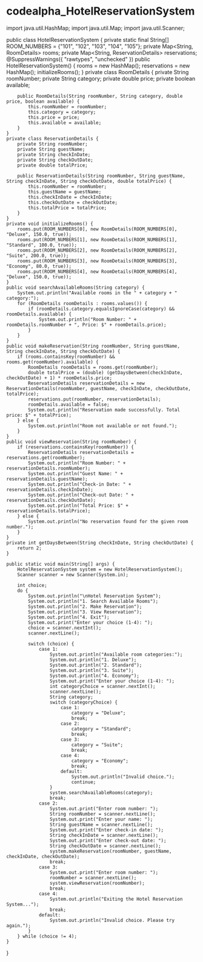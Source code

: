 # codealpha_HotelReservationSystem
import java.util.HashMap;
import java.util.Map;
import java.util.Scanner;

public class HotelReservationSystem {
    private static final String[] ROOM_NUMBERS = {"101", "102", "103", "104", "105"};
    private Map<String, RoomDetails> rooms;
    private Map<String, ReservationDetails> reservations;
    @SuppressWarnings({ "rawtypes", "unchecked" })
    public HotelReservationSystem() {
        rooms = new HashMap();
        reservations = new HashMap();
        initializeRooms();
    }
    private class RoomDetails {
        private String roomNumber;
        private String category;
        private double price;
        private boolean available;

        public RoomDetails(String roomNumber, String category, double price, boolean available) {
            this.roomNumber = roomNumber;
            this.category = category;
            this.price = price;
            this.available = available;
        }
    }
    private class ReservationDetails {
        private String roomNumber;
        private String guestName;
        private String checkInDate;
        private String checkOutDate;
        private double totalPrice;

        public ReservationDetails(String roomNumber, String guestName, String checkInDate, String checkOutDate, double totalPrice) {
            this.roomNumber = roomNumber;
            this.guestName = guestName;
            this.checkInDate = checkInDate;
            this.checkOutDate = checkOutDate;
            this.totalPrice = totalPrice;
        }
    }
    private void initializeRooms() {
        rooms.put(ROOM_NUMBERS[0], new RoomDetails(ROOM_NUMBERS[0], "Deluxe", 150.0, true));
        rooms.put(ROOM_NUMBERS[1], new RoomDetails(ROOM_NUMBERS[1], "Standard", 100.0, true));
        rooms.put(ROOM_NUMBERS[2], new RoomDetails(ROOM_NUMBERS[2], "Suite", 200.0, true));
        rooms.put(ROOM_NUMBERS[3], new RoomDetails(ROOM_NUMBERS[3], "Economy", 80.0, true));
        rooms.put(ROOM_NUMBERS[4], new RoomDetails(ROOM_NUMBERS[4], "Deluxe", 150.0, true));
    }
    public void searchAvailableRooms(String category) {
        System.out.println("Available rooms in the " + category + " category:");
        for (RoomDetails roomDetails : rooms.values()) {
            if (roomDetails.category.equalsIgnoreCase(category) && roomDetails.available) {
                System.out.println("Room Number: " + roomDetails.roomNumber + ", Price: $" + roomDetails.price);
            }
        }
    }
    public void makeReservation(String roomNumber, String guestName, String checkInDate, String checkOutDate) {
        if (rooms.containsKey(roomNumber) && rooms.get(roomNumber).available) {
            RoomDetails roomDetails = rooms.get(roomNumber);
            double totalPrice = (double) (getDaysBetween(checkInDate, checkOutDate) + 1) * roomDetails.price;
            ReservationDetails reservationDetails = new ReservationDetails(roomNumber, guestName, checkInDate, checkOutDate, totalPrice);
            reservations.put(roomNumber, reservationDetails);
            roomDetails.available = false;
            System.out.println("Reservation made successfully. Total price: $" + totalPrice);
        } else {
            System.out.println("Room not available or not found.");
        }
    }
    public void viewReservation(String roomNumber) {
        if (reservations.containsKey(roomNumber)) {
            ReservationDetails reservationDetails = reservations.get(roomNumber);
            System.out.println("Room Number: " + reservationDetails.roomNumber);
            System.out.println("Guest Name: " + reservationDetails.guestName);
            System.out.println("Check-in Date: " + reservationDetails.checkInDate);
            System.out.println("Check-out Date: " + reservationDetails.checkOutDate);
            System.out.println("Total Price: $" + reservationDetails.totalPrice);
        } else {
            System.out.println("No reservation found for the given room number.");
        }
    }
    private int getDaysBetween(String checkInDate, String checkOutDate) {
        return 2;
    }

    public static void main(String[] args) {
        HotelReservationSystem system = new HotelReservationSystem();
        Scanner scanner = new Scanner(System.in);

        int choice;
        do {
            System.out.println("\nHotel Reservation System");
            System.out.println("1. Search Available Rooms");
            System.out.println("2. Make Reservation");
            System.out.println("3. View Reservation");
            System.out.println("4. Exit");
            System.out.print("Enter your choice (1-4): ");
            choice = scanner.nextInt();
            scanner.nextLine(); 

            switch (choice) {
                case 1:
                    System.out.println("Available room categories:");
                    System.out.println("1. Deluxe");
                    System.out.println("2. Standard");
                    System.out.println("3. Suite");
                    System.out.println("4. Economy");
                    System.out.print("Enter your choice (1-4): ");
                    int categoryChoice = scanner.nextInt();
                    scanner.nextLine(); 
                    String category;
                    switch (categoryChoice) {
                        case 1:
                            category = "Deluxe";
                            break;
                        case 2:
                            category = "Standard";
                            break;
                        case 3:
                            category = "Suite";
                            break;
                        case 4:
                            category = "Economy";
                            break;
                        default:
                            System.out.println("Invalid choice.");
                            continue;
                    }
                    system.searchAvailableRooms(category);
                    break;
                case 2:
                    System.out.print("Enter room number: ");
                    String roomNumber = scanner.nextLine();
                    System.out.print("Enter your name: ");
                    String guestName = scanner.nextLine();
                    System.out.print("Enter check-in date: ");
                    String checkInDate = scanner.nextLine();
                    System.out.print("Enter check-out date: ");
                    String checkOutDate = scanner.nextLine();
                    system.makeReservation(roomNumber, guestName, checkInDate, checkOutDate);
                    break;
                case 3:
                    System.out.print("Enter room number: ");
                    roomNumber = scanner.nextLine();
                    system.viewReservation(roomNumber);
                    break;
                case 4:
                    System.out.println("Exiting the Hotel Reservation System...");
                    break;
                default:
                    System.out.println("Invalid choice. Please try again.");
            }
        } while (choice != 4);
    }
}
